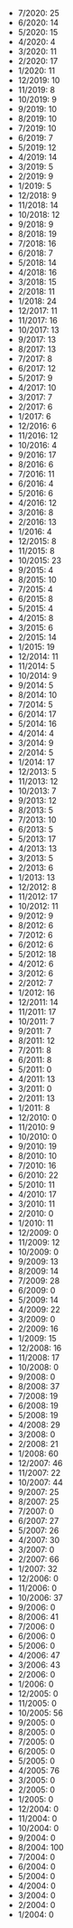 *  7/2020: 25
*  6/2020: 14
*  5/2020: 15
*  4/2020: 4
*  3/2020: 11
*  2/2020: 17
*  1/2020: 11
*  12/2019: 10
*  11/2019: 8
*  10/2019: 9
*  9/2019: 10
*  8/2019: 10
*  7/2019: 10
*  6/2019: 7
*  5/2019: 12
*  4/2019: 14
*  3/2019: 5
*  2/2019: 9
*  1/2019: 5
*  12/2018: 9
*  11/2018: 14
*  10/2018: 12
*  9/2018: 9
*  8/2018: 19
*  7/2018: 16
*  6/2018: 7
*  5/2018: 14
*  4/2018: 16
*  3/2018: 15
*  2/2018: 11
*  1/2018: 24
*  12/2017: 11
*  11/2017: 16
*  10/2017: 13
*  9/2017: 13
*  8/2017: 13
*  7/2017: 8
*  6/2017: 12
*  5/2017: 9
*  4/2017: 10
*  3/2017: 7
*  2/2017: 6
*  1/2017: 6
*  12/2016: 6
*  11/2016: 12
*  10/2016: 4
*  9/2016: 17
*  8/2016: 6
*  7/2016: 11
*  6/2016: 4
*  5/2016: 6
*  4/2016: 12
*  3/2016: 8
*  2/2016: 13
*  1/2016: 4
*  12/2015: 8
*  11/2015: 8
*  10/2015: 23
*  9/2015: 4
*  8/2015: 10
*  7/2015: 4
*  6/2015: 8
*  5/2015: 4
*  4/2015: 8
*  3/2015: 6
*  2/2015: 14
*  1/2015: 19
*  12/2014: 11
*  11/2014: 5
*  10/2014: 9
*  9/2014: 5
*  8/2014: 10
*  7/2014: 5
*  6/2014: 17
*  5/2014: 16
*  4/2014: 4
*  3/2014: 9
*  2/2014: 5
*  1/2014: 17
*  12/2013: 5
*  11/2013: 12
*  10/2013: 7
*  9/2013: 12
*  8/2013: 5
*  7/2013: 10
*  6/2013: 5
*  5/2013: 17
*  4/2013: 13
*  3/2013: 5
*  2/2013: 6
*  1/2013: 13
*  12/2012: 8
*  11/2012: 17
*  10/2012: 11
*  9/2012: 9
*  8/2012: 6
*  7/2012: 6
*  6/2012: 6
*  5/2012: 18
*  4/2012: 6
*  3/2012: 6
*  2/2012: 7
*  1/2012: 16
*  12/2011: 14
*  11/2011: 17
*  10/2011: 7
*  9/2011: 7
*  8/2011: 12
*  7/2011: 8
*  6/2011: 8
*  5/2011: 0
*  4/2011: 13
*  3/2011: 0
*  2/2011: 13
*  1/2011: 8
*  12/2010: 0
*  11/2010: 9
*  10/2010: 0
*  9/2010: 19
*  8/2010: 10
*  7/2010: 16
*  6/2010: 22
*  5/2010: 11
*  4/2010: 17
*  3/2010: 11
*  2/2010: 0
*  1/2010: 11
*  12/2009: 0
*  11/2009: 12
*  10/2009: 0
*  9/2009: 13
*  8/2009: 14
*  7/2009: 28
*  6/2009: 0
*  5/2009: 14
*  4/2009: 22
*  3/2009: 0
*  2/2009: 16
*  1/2009: 15
*  12/2008: 16
*  11/2008: 17
*  10/2008: 0
*  9/2008: 0
*  8/2008: 37
*  7/2008: 19
*  6/2008: 19
*  5/2008: 19
*  4/2008: 29
*  3/2008: 0
*  2/2008: 21
*  1/2008: 60
*  12/2007: 46
*  11/2007: 22
*  10/2007: 44
*  9/2007: 25
*  8/2007: 25
*  7/2007: 0
*  6/2007: 27
*  5/2007: 26
*  4/2007: 30
*  3/2007: 0
*  2/2007: 66
*  1/2007: 32
*  12/2006: 0
*  11/2006: 0
*  10/2006: 37
*  9/2006: 0
*  8/2006: 41
*  7/2006: 0
*  6/2006: 0
*  5/2006: 0
*  4/2006: 47
*  3/2006: 43
*  2/2006: 0
*  1/2006: 0
*  12/2005: 0
*  11/2005: 0
*  10/2005: 56
*  9/2005: 0
*  8/2005: 0
*  7/2005: 0
*  6/2005: 0
*  5/2005: 0
*  4/2005: 76
*  3/2005: 0
*  2/2005: 0
*  1/2005: 0
*  12/2004: 0
*  11/2004: 0
*  10/2004: 0
*  9/2004: 0
*  8/2004: 100
*  7/2004: 0
*  6/2004: 0
*  5/2004: 0
*  4/2004: 0
*  3/2004: 0
*  2/2004: 0
*  1/2004: 0